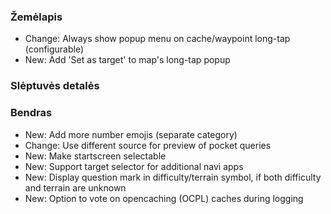### Žemėlapis
- Change: Always show popup menu on cache/waypoint long-tap (configurable)
- New: Add 'Set as target' to map's long-tap popup

### Slėptuvės detalės

### Bendras
- New: Add more number emojis (separate category)
- Change: Use different source for preview of pocket queries
- New: Make startscreen selectable
- New: Support target selector for additional navi apps
- New: Display question mark in difficulty/terrain symbol, if both difficulty and terrain are unknown
- New: Option to vote on opencaching (OCPL) caches during logging
